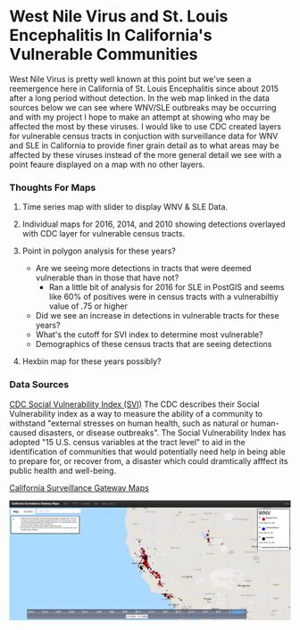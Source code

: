 # West Nile Virus and St. Louis Encephalitis In California's Vulnerable Communities

West Nile Virus is pretty well known at this point but we've seen a reemergence here in California of St. Louis Encephalitis since about 2015 after a long period without detection.  In the web map linked in the data sources below we can see where WNV/SLE outbreaks may be occurring and with my project I hope to make an attempt at showing who may be affected the most by these viruses.  I would like to use CDC created layers for vulnerable census tracts in conjuction with surveillance data for WNV and SLE in California to provide finer grain detail as to what areas may be affected by these viruses instead of the more general detail we see with a point feaure displayed on a map with no other layers.

### Thoughts For Maps

1. Time series map with slider to display WNV & SLE Data.

2.  Individual maps for 2016, 2014, and 2010 showing detections overlayed with CDC layer for vulnerable census tracts.
    
3. Point in polygon analysis for these years?
     
     - Are we seeing more detections in tracts that were deemed vulnerable than in those that have not?
        - Ran a little bit of analysis for 2016 for SLE in PostGIS and seems like 60% of positives were in census tracts with a vulnerabiltiy value of .75 or higher
     - Did we see an increase in detections in vulnerable tracts for these years?
     - What's the cutoff for SVI index to determine most vulnerable?
     - Demographics of these census tracts that are seeing detections

4. Hexbin map for these years possibly?

### Data Sources

[CDC Social Vulnerability Index (SVI)](https://svi.cdc.gov/data-and-tools-download.html)
The CDC describes their Social Vulnerability index as a way to measure the ability of a community to withstand "external stresses on human health, such as natural or human-caused disasters, or disease outbreaks".  The Social Vulnerability Index has adopted "15 
U.S. census variables at the tract level" to aid in the identification of communities that would potentially need help in being able to prepare for, or recover from, a disaster which could dramtically afffect its public health and well-being.

[California Surveillance Gateway Maps](https://maps.calsurv.org/)

![California Surveillance Gateway Map](./images/csgMap.PNG)


